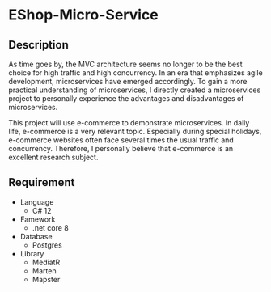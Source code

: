 # EShop-Micro-Service

## Description

As time goes by, the MVC architecture seems no longer to be the best choice for high traffic and high concurrency. In an era that emphasizes agile development, microservices have emerged accordingly. To gain a more practical understanding of microservices, I directly created a microservices project to personally experience the advantages and disadvantages of microservices.

This project will use e-commerce to demonstrate microservices. In daily life, e-commerce is a very relevant topic. Especially during special holidays, e-commerce websites often face several times the usual traffic and concurrency. Therefore, I personally believe that e-commerce is an excellent research subject.

## Requirement

- Language
  - C# 12
- Famework
  - .net core 8
- Database
  - Postgres
- Library
  - MediatR
  - Marten
  - Mapster
